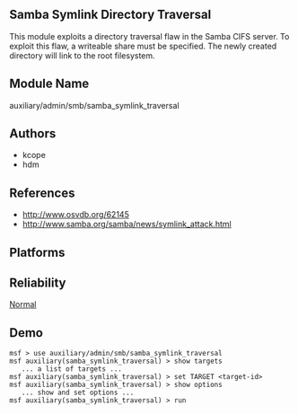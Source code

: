 ## Samba Symlink Directory Traversal

This module exploits a directory traversal flaw in the Samba 
CIFS server. To exploit this flaw, a writeable share must be 
specified. The newly created directory will link to the root 
filesystem.


## Module Name
auxiliary/admin/smb/samba_symlink_traversal

## Authors
* kcope
* hdm


## References
* http://www.osvdb.org/62145
* http://www.samba.org/samba/news/symlink_attack.html




## Platforms


## Reliability
[Normal](https://github.com/rapid7/metasploit-framework/wiki/Exploit-Ranking)

## Demo

```
msf > use auxiliary/admin/smb/samba_symlink_traversal
msf auxiliary(samba_symlink_traversal) > show targets
   ... a list of targets ...
msf auxiliary(samba_symlink_traversal) > set TARGET <target-id>
msf auxiliary(samba_symlink_traversal) > show options
   ... show and set options ...
msf auxiliary(samba_symlink_traversal) > run
```
    
    